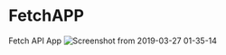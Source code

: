 # FetchAPP
Fetch API App 
![Screenshot from 2019-03-27 01-35-14](https://user-images.githubusercontent.com/31858286/55029678-aea1c380-5030-11e9-9882-e3e6d8a3d2c2.png)
